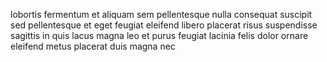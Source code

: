 lobortis fermentum et aliquam sem pellentesque nulla consequat suscipit sed
pellentesque et eget feugiat eleifend libero placerat risus suspendisse
sagittis in quis lacus magna leo et purus feugiat lacinia felis dolor ornare
eleifend metus placerat duis magna nec